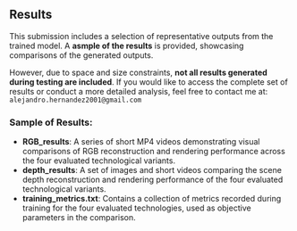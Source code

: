 ## Results

This submission includes a selection of representative outputs from the trained model. A **asmple of the results** is provided, showcasing comparisons of the generated outputs.

However, due to space and size constraints, **not all results generated during testing are included**. If you would like to access the complete set of results or conduct a more detailed analysis, feel free to contact me at: `alejandro.hernandez2001@gmail.com`

### Sample of Results:

- **RGB_results**: A series of short MP4 videos demonstrating visual comparisons of RGB reconstruction and rendering performance across the four evaluated technological variants.
- **depth_results**: A set of images and short videos comparing the scene depth reconstruction and rendering performance of the four evaluated technological variants.
- **training_metrics.txt**:  Contains a collection of metrics recorded during training for the four evaluated technologies, used as objective parameters in the comparison.
